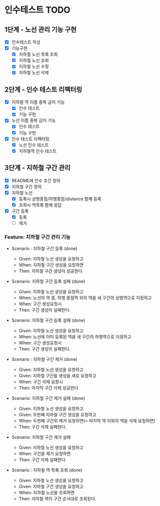 # 인수테스트 TODO
##  1단계 - 노선 관리 기능 구현 
- [X] 인수테스트 작성
- [X] 기능구현
    - [X] 지하철 노선 목록 조회
    - [X] 지하철 노선 조회
    - [X] 지하철 노선 수정
    - [X] 지하철 노선 삭제

## 2단계 - 인수 테스트 리팩터링
- [X] 지하철 역 이름 중복 금지 기능 
  - [X] 인수 테스트 
  - [X] 기능 구현 
- [X] 노선 이름 중복 금지 기능
  - [X] 인수 테스트
  - [X] 기능 구현 
- [X] 인수 테스트 리팩터링
  - [X] 노선 인수 테스트 
  - [X] 지하철역 인수 테스트 
  
## 3단계 - 지하철 구간 관리
- [X] README에 인수 조건 정의 
- [X] 지하철 구간 정의
- [X] 지하철 노선
  - [X] 등록시 상행종점/하행종점/distance 함꼐 등록
  - [X] 조회시 역목록 함께 응답
- [X] 구간 등록
  - [x] 등록
  - [ ] 제거
  
### Feature: 지하철 구간 관리 기능
- Scenario : 지하철 구간 등록 (done)
  - Given: 지하철 노선 생성을 요청하고
  - When: 지하철 구간 생성을 요청하면
  - Then: 지하철 구간 생성이 성공한다.

- Scenario: 지하철 구간 등록 실패 (done)
  - Given: 지하철 노선 생성을 요청하고
  - When: 노선의 역 중, 하행 종점역 외의 역을 새 구간의 상행역으로 지정하고
  - When: 구간 생성요청시 
  - Then: 구간 생성이 실패한다.
  
- Scenario: 지하철 구간 등록 실패 (done)
  - Given: 지하철 노선 생성을 요청하고
  - When: 노선에 이미 등록된 역을 새 구간의 하행역으로 지정하고
  - When: 구간 생성요청시
  - Then: 구간 생성이 실패한다.
  

- Scenario : 지하철 구간 제거 (done)
  - Given: 지하철 노선 생성을 요청하고
  - Given: 지하철 구간을 생성을 새로 요청하고
  - When: 구간 삭제 요청시
  - Then: 마지막 구간 삭제 성공한다
  

- Scenario: 지하철 구간 제거 실패 (done)
  - Given: 지하철 노선 생성을 요청하고
  - Given: 두번째 지하철 구간 생성을 요청하고
  - When: 두번째 구간외 제거 요청하면(= 마지막 역 이외의 역을 삭제 요청하면)
  - Then: 구간 삭제 실패한다.


- Scenario: 지하철 구간 제거 실패
  - Given: 지하철 노선 생성을 요청하고
  - When: 구간을 제거 요청하면
  - Then: 구간 삭제 실패한다.


- Scenario : 지하철 역 목록 조회 (done)
  - Given: 지하철 노선 생성을 요청하고
  - Given: 지하철 구간 생성을 요청하고
  - When: 지하철 노선을 조회하면
  - Then: 지하철 역이 구간 순서대로 조회된다.
